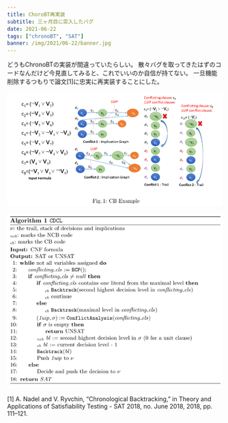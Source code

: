 ```yaml
---
title: ChoroBT再実装
subtitle: 三ヶ月目に突入したバグ
date: 2021-06-22
tags: ["chronoBT", "SAT"]
banner: /img/2021/06-22/banner.jpg
---
```

どうもChronoBTの実装が間違っていたらしい。
散々バグを取ってきたはずのコードなんだけど今見直してみると、これでいいのか自信が持てない。
一旦機能削除するつもりで論文[1]に忠実に再実装することにした。

![The idea](/2021/06-22/Fig1.png)


![The modified CDCL](/2021/06-22/CDCL.png)


[1] A. Nadel and V. Ryvchin, “Chronological Backtracking,” in Theory and Applications of Satisfiability Testing - SAT 2018, no. June 2018, 2018, pp. 111–121.
